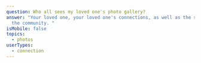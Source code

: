 ```yaml
---
question: Who all sees my loved one's photo gallery?
answer: "Your loved one, your loved one's connections, as well as the staff at
  the community. "
isMobile: false
topics:
  - photos
userTypes:
  - connection
---
```

